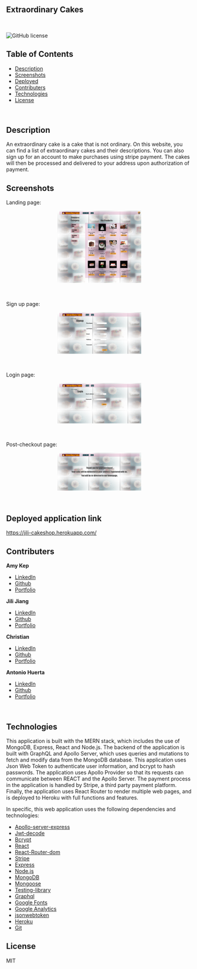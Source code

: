 ## Extraordinary Cakes

<br />

![GitHub license](https://img.shields.io/badge/license-MIT-55002b.svg) <br />

## Table of Contents 

- [Description](#description)
- [Screenshots](#screenshots)
- [Deployed](#deployedapplicationlink)
- [Contributers](#contributers)
- [Technologies](#technologies)
- [License](#license)

<br />

## Description

An extraordinary cake is a cake that is not ordinary. On this website, you can find a list of extraordinary cakes and their descriptions. You can also sign up for an account to make purchases using stripe payment. The cakes will then be processed and delivered to your address upon authorization of payment. 
 <br />


## Screenshots

Landing page:
<p align="center"><img src="./assets/images/image1.png" width="45%"></p>  <br /> 

Sign up page:
<p align="center"><img src="./assets/images/Sign-up.png" width="45%"></p> <br /> 

Login page:
<p align="center"><img src="./assets/images/Login.png" width="45%"></p> <br />

Post-checkout page:
<p align="center"><img src="./assets/images/image2.png" width="45%"></p> <br /> 

## Deployed application link

https://jili-cakeshop.herokuapp.com/  <br />

## Contributers

**Amy Kep**
- [LinkedIn](https://www.linkedin.com/in/amy-keppler/)
- [Github](https://github.com/amykep)
- [Portfolio](https://github.com/amykep/Amy-React-Portfolio)

**Jili Jiang**
- [LinkedIn](https://www.linkedin.com/in/jili-j-8b25ba62/)
- [Github](https://github.com/JiliJiang)
- [Portfolio](https://jilijiang.github.io/My-Portfolio-REACT/)

**Christian**
- [LinkedIn](https://www.linkedin.com/in/christian-garcia-81a846162/)
- [Github](https://github.com/cgar246)
- [Portfolio](https://github.com/cgar246/ChristianPortfolio)

**Antonio Huerta**
- [LinkedIn](https://www.linkedin.com/in/antonio-huerta-954a53216/)
- [Github](https://github.com/Tonycodesnow)
- [Portfolio](https://github.com/Tonycodesnow/React-Portfolio)

 <br />

## Technologies

This application is built with the MERN stack, which includes the use of MongoDB, Express, React and Node.js. The backend of the application is built with GraphQL and Apollo Server, which uses queries and mutations to fetch and modify data from the MongoDB database.  This application uses Json Web Token to authenticate user information, and bcrypt to hash passwords. The application uses Apollo Provider so that its requests can communicate between REACT and the Apollo Server. The payment process in the application is handled by Stripe, a third party payment platform.  Finally, the application uses React Router to render multiple web pages, and is deployed to Heroku with full functions and features.

In specific, this web application uses the following dependencies and technologies:

  - [Apollo-server-express](https://www.apollographql.com/docs/react/essentials/setup.html)
  - [Jwt-decode](https://www.npmjs.com/package/jwt-decode)
  - [Bcrypt](https://www.npmjs.com/package/bcrypt)
  - [React](https://reactjs.org/)
  - [React-Router-dom](https://reacttraining.com/react-router/web/guides/quick-start)
  - [Stripe](https://stripe.com/)
  - [Express](https://expressjs.com/)
  - [Node.js](https://nodejs.org/)
  - [MongoDB](https://www.mongodb.com/)
  - [Mongoose](https://mongoosejs.com/)
  - [Testing-library](https://testing-library.com/)
  - [Graphql](https://graphql.org/)
  - [Google Fonts](https://fonts.google.com/)
  - [Google Analytics](https://analytics.google.com/)
  - [jsonwebtoken](https://www.npmjs.com/package/jsonwebtoken)
  - [Heroku](https://www.heroku.com/)
  - [Git](https://git-scm.com/)

## License

MIT <br />
